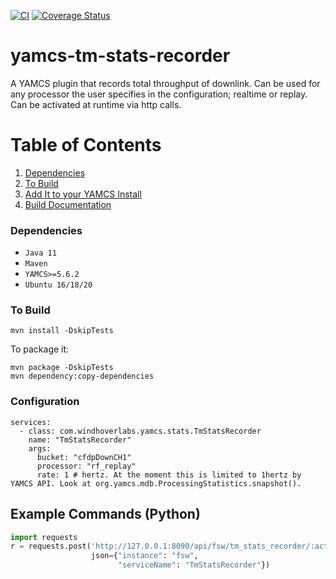 [![CI](https://github.com/WindhoverLabs/yamcs-tm-stats-recorder/actions/workflows/ci.yml/badge.svg)](https://github.com/WindhoverLabs/yamcs-tm-stats-recorder/actions/workflows/ci.yml)
[![Coverage Status](https://coveralls.io/repos/github/WindhoverLabs/yamcs-tm-stats-recorder/badge.svg?branch=main)](https://coveralls.io/github/WindhoverLabs/yamcs-tm-stats-recorder?branch=main)
# yamcs-tm-stats-recorder
A YAMCS plugin that records total throughput of downlink. Can be used for any processor the user specifies in the configuration; realtime or replay. 
Can be activated at runtime via http calls.


# Table of Contents
1. [Dependencies](#dependencies)
2. [To Build](#to_build)  
4. [Add It to your YAMCS Install](#add_it_to_yamcs)   
5. [Build Documentation](#build_documentation)


### Dependencies <a name="dependencies"></a>
- `Java 11`
- `Maven`
- `YAMCS>=5.6.2`
- `Ubuntu 16/18/20`

### To Build <a name="to_build"></a>
```
mvn install -DskipTests
```

To package it:
```
mvn package -DskipTests
mvn dependency:copy-dependencies
```


### Configuration
```
services:
  - class: com.windhoverlabs.yamcs.stats.TmStatsRecorder
    name: "TmStatsRecorder"
    args:
      bucket: "cfdpDownCH1"
      processor: "rf_replay"
      rate: 1 # hertz. At the moment this is limited to 1hertz by YAMCS API. Look at org.yamcs.mdb.ProcessingStatistics.snapshot().
```

## Example Commands (Python)

```python
import requests
r = requests.post('http://127.0.0.1:8090/api/fsw/tm_stats_recorder/:activate',
                  json={"instance": "fsw",
                        "serviceName": "TmStatsRecorder"})
```

